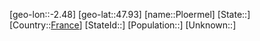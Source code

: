 ﻿---
location: [47.93,-2.48]
type: City
tags:
- geo/City


SpocWebEntityId: 33412
isDeleted: false
confidential: public

---
[geo-lon::-2.48]
[geo-lat::47.93]
[name::Ploermel]
[State::]
[Country::[France](geo/Continent/Europe/France.md)]
[StateId::]
[Population::]
[Unknown::]

